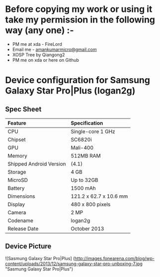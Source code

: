 # Before copying my work or using it take my permission in the following way (any one) :-
* PM me at xda - FireLord 
* Email me - amankumarmicro@gmail.com
* XOSP Tree by Qiangong2
* PM me on xda or here on Github
# Device configuration for Samsung Galaxy Star Pro|Plus (logan2g)

## Spec Sheet

| Feature                 | Specification          |
| :---------------------- | :----------------------|
| CPU                     | Single-core 1 GHz      |
| Chipset                 | SC6820i                |
| GPU                     | Mali-400               |
| Memory                  | 512MB RAM              |
| Shipped Android Version | (4.1)                  |
| Storage                 | 4 GB                   |
| MicroSD                 | Up to 32GB             |
| Battery                 | 1500 mAh               |
| Dimensions              | 121.2 x 62.7 x 10.6 mm |
| Display                 | 480 x 800 pixels       |
| Camera                  | 2 MP                   |
| Codename                | logan2g
| Release Date            | October 2013           |

## Device Picture 

![Sasmung Galaxy Star Pro|Plus] (http://images.fonearena.com/blog/wp-content/uploads/2013/12/samsung-galaxy-star-pro-unboxing-7.jpg "Sasmung Galaxy Star Pro|Plus")
